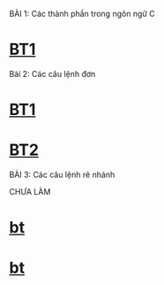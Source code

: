 BÀI 1: Các thành phần trong ngôn ngữ C
# [BT1](https://www.jdoodle.com/embed/v0/5Ihj)
Bài 2: Các câu lệnh đơn
# [BT1](https://www.jdoodle.com/embed/v0/5Ihn)
# [BT2](https://www.jdoodle.com/embed/v0/5Ihq)
BÀI 3: Các câu lệnh rẽ nhánh

CHƯA LÀM
# [bt](https://www.jdoodle.com/embed/v0/5Ihz)
# [bt](https://www.jdoodle.com/embed/v0/5ycP)
